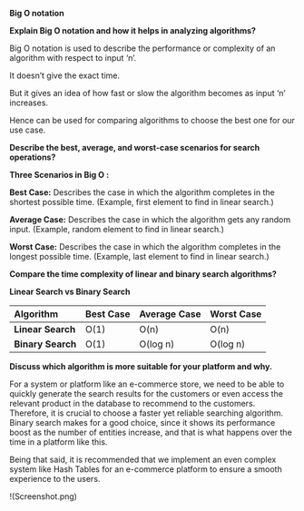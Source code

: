 ﻿**Big O notation**

**Explain Big O notation and how it helps in analyzing algorithms?**

Big O notation is used to describe the performance or complexity of an algorithm with respect to input ‘n’.

It doesn’t give the exact time.

But it gives an idea of how fast or slow the algorithm becomes as input ‘n’ increases.

Hence can be used for comparing algorithms to choose the best one for our use case.

**Describe the best, average, and worst-case scenarios for search operations?**

**Three Scenarios in Big O :**

**Best Case:** Describes the case in which the algorithm completes in the shortest possible time. (Example, first element to find in linear search.)

**Average Case:** Describes the case in which the algorithm gets any random input. (Example, random element to find in linear search.)

**Worst Case:** Describes the case in which the algorithm completes in the longest possible time. (Example, last element to find in linear search.)

**Compare the time complexity of linear and binary search algorithms?**

**Linear Search vs Binary Search**

|**Algorithm**|**Best Case**|**Average Case**|**Worst Case**|
| :- | :- | :- | :- |
|**Linear Search**|O(1)|O(n)|O(n)|
|**Binary Search**|O(1)|O(log n)|O(log n)|






**Discuss which algorithm is more suitable for your platform and why.**

For a system or platform like an e-commerce store, we need to be able to quickly generate the search results for the customers or even access the relevant product in the database to recommend to the customers. Therefore, it is crucial to choose a faster yet reliable searching algorithm. Binary search makes for a good choice, since it shows its performance boost as the number of entities increase, and that is what happens over the time in a platform like this.

Being that said, it is recommended that we implement an even complex system like Hash Tables for an e-commerce platform to ensure a smooth experience to the users.

!(Screenshot.png)

